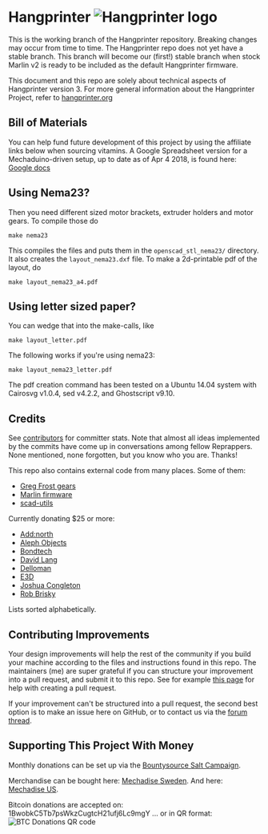 Hangprinter ![Hangprinter logo](https://vitana.se/opr3d/tbear/bilder/logo_blue_50.png)
===========

This is the working branch of the Hangprinter repository.
Breaking changes may occur from time to time.
The Hangprinter repo does not yet have a stable branch.
This branch will become our (first!) stable branch when stock Marlin v2 is ready to be included as the default Hangprinter firmware.

This document and this repo are solely about technical aspects of Hangprinter version 3.
For more general information about the Hangprinter Project, refer to [hangprinter.org](https://hangprinter.org)

Bill of Materials
----------------
You can help fund future development of this project by using the affiliate links below when sourcing vitamins.
A Google Spreadsheet version for a Mechaduino-driven setup, up to date as of Apr 4 2018, is found here: [Google docs](https://docs.google.com/spreadsheets/d/1lOPZoF1P2OSdJcijZRVrwAEVFh3LLAnf6-s6k-hlbZU/edit?usp=sharing)

Using Nema23?
----------------
Then you need different sized motor brackets, extruder holders and motor gears.
To compile those do
```
make nema23
```
This compiles the files and puts them in the `openscad_stl_nema23/` directory.
It also creates the `layout_nema23.dxf` file.
To make a 2d-printable pdf of the layout, do
```
make layout_nema23_a4.pdf
```

Using letter sized paper?
-------------------------
You can wedge that into the make-calls, like
```
make layout_letter.pdf
```
The following works if you're using nema23:
```
make layout_nema23_letter.pdf
```

The pdf creation command has been tested on a Ubuntu 14.04 system
with Cairosvg v1.0.4, sed v4.2.2, and Ghostscript v9.10.

Credits
-------
See [contributors](https://github.com/tobbelobb/hangprinter/graphs/contributors) for committer stats.
Note that almost all ideas implemented by the commits have come up in conversations among fellow Reprappers.
None mentioned, none forgotten, but you know who you are.
Thanks!

This repo also contains external code from many places. Some of them:
* [Greg Frost gears](http://www.thingiverse.com/thing:3575)
* [Marlin firmware](https://github.com/MarlinFirmware/Marlin)
* [scad-utils](https://github.com/openscad/scad-utils)

Currently donating $25 or more:
* [Add:north](https://addnorth.com/)
* [Aleph Objects](https://www.alephobjects.com/)
* [Bondtech](http://www.bondtech.se/)
* [David Lang](https://www.bountysource.com/people/50149-david-lang)
* [Delloman](https://www.bountysource.com/people/56602-delloman)
* [E3D](https://e3d-online.com)
* [Joshua Congleton](https://www.bountysource.com/people/49918-joshua-congleton)
* [Rob Brisky](https://www.bountysource.com/people/49764-rob-brisky)

Lists sorted alphabetically.

Contributing Improvements
-------------------------
Your design improvements will help the rest of the community if you build your machine according to the files and instructions found in this repo.
The maintainers (me) are super grateful if you can structure your improvement into a pull request, and submit it to this repo.
See for example [this page](https://stackoverflow.com/questions/14680711/how-to-do-a-github-pull-request#14681796) for help with creating a pull request.

If your improvement can't be structured into a pull request, the second best option is to make an issue here on GitHub, or to contact us via the
[forum thread](http://forums.reprap.org/read.php?1,792937,796309).

Supporting This Project With Money
----------------------------------
Monthly donations can be set up via the [Bountysource Salt Campaign](https://salt.bountysource.com/teams/hangprinter).

Merchandise can be bought here: [Mechadise Sweden](http://spreadshirt.se/shops/hangprinter-merchandise).
And here: [Mechadise US](http://spreadshirt.com/shops/hangprinter-merchandise).

Bitcoin donations are accepted on: 1BwobkC5Tb7psWkzCugtcH21ufj6Lc9mgY
... or in QR format:<br />![BTC Donations QR code](https://hangprinter.org/images/BTC_donations.png)
